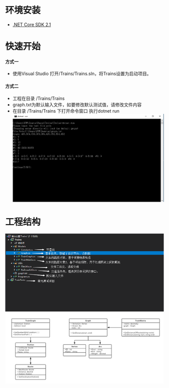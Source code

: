 ﻿# 环境安装 #
- [.NET Core SDK 2.1](https://dotnet.microsoft.com/download)

# 快速开始 #
#### 方式一
- 使用Visual Studio 打开/Trains/Trains.sln，将Trains设置为启动项目。

#### 方式二
- 工程在目录 /Trains/Trains 
- graph.txt为默认输入文件，如要修改默认测试值，请修改文件内容
- 在目录 /Trains/Trains 下打开命令窗口 执行dotnet run 
![示例1](/Example2.png)

# 工程结构 #
![示例1](/Example4.png)
![UML](/Example5.png)